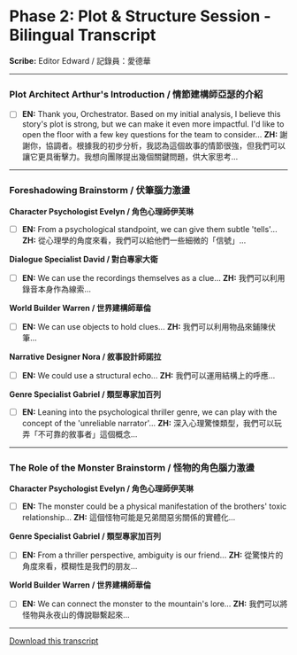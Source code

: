 # Phase 2: Plot & Structure Session - Bilingual Transcript

**Scribe:** Editor Edward / 記錄員：愛德華

---

### Plot Architect Arthur's Introduction / 情節建構師亞瑟的介紹
- [ ] **EN:** Thank you, Orchestrator. Based on my initial analysis, I believe this story's plot is strong, but we can make it even more impactful. I'd like to open the floor with a few key questions for the team to consider...
      **ZH:** 謝謝你，協調者。根據我的初步分析，我認為這個故事的情節很強，但我們可以讓它更具衝擊力。我想向團隊提出幾個關鍵問題，供大家思考...

---

### Foreshadowing Brainstorm / 伏筆腦力激盪

**Character Psychologist Evelyn / 角色心理師伊芙琳**
- [ ] **EN:** From a psychological standpoint, we can give them subtle 'tells'...
      **ZH:** 從心理學的角度來看，我們可以給他們一些細微的「信號」...

**Dialogue Specialist David / 對白專家大衛**
- [ ] **EN:** We can use the recordings themselves as a clue...
      **ZH:** 我們可以利用錄音本身作為線索...

**World Builder Warren / 世界建構師華倫**
- [ ] **EN:** We can use objects to hold clues...
      **ZH:** 我們可以利用物品來鋪陳伏筆...

**Narrative Designer Nora / 敘事設計師諾拉**
- [ ] **EN:** We could use a structural echo...
      **ZH:** 我們可以運用結構上的呼應...

**Genre Specialist Gabriel / 類型專家加百列**
- [ ] **EN:** Leaning into the psychological thriller genre, we can play with the concept of the 'unreliable narrator'...
      **ZH:** 深入心理驚悚類型，我們可以玩弄「不可靠的敘事者」這個概念...

---

### The Role of the Monster Brainstorm / 怪物的角色腦力激盪

**Character Psychologist Evelyn / 角色心理師伊芙琳**
- [ ] **EN:** The monster could be a physical manifestation of the brothers' toxic relationship...
      **ZH:** 這個怪物可能是兄弟間惡劣關係的實體化...

**Genre Specialist Gabriel / 類型專家加百列**
- [ ] **EN:** From a thriller perspective, ambiguity is our friend...
      **ZH:** 從驚悚片的角度來看，模糊性是我們的朋友...

**World Builder Warren / 世界建構師華倫**
- [ ] **EN:** We can connect the monster to the mountain's lore...
      **ZH:** 我們可以將怪物與永夜山的傳說聯繫起來...

---
[Download this transcript](plot_and_structure_session_bilingual.md)